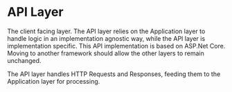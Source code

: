 # API Layer
The client facing layer.  The API layer relies on the Application layer to handle logic
in an implementation agnostic way, while the API layer is implementation specific.  This
API implementation is based on ASP.Net Core.  Moving to another framework should
allow the other layers to remain unchanged.

The API layer handles HTTP Requests and Responses, feeding them to the Application
layer for processing.
